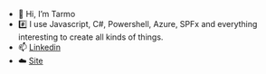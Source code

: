 - 👋 Hi, I’m Tarmo
- #️⃣ I use Javascript, C#, Powershell, Azure, SPFx and everything interesting to create all kinds of things. 
- 📫 [Linkedin](https://linkedin.com/in/urrio)
- ☁️ [Site](https://urrio.fi)


